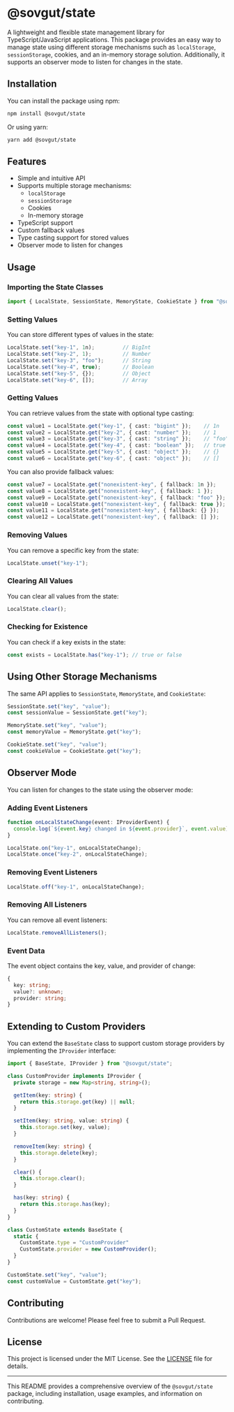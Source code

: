 # @sovgut/state

A lightweight and flexible state management library for TypeScript/JavaScript applications. This package provides an easy way to manage state using different storage mechanisms such as `localStorage`, `sessionStorage`, cookies, and an in-memory storage solution. Additionally, it supports an observer mode to listen for changes in the state.

## Installation

You can install the package using npm:

```bash
npm install @sovgut/state
```

Or using yarn:

```bash
yarn add @sovgut/state
```

## Features

- Simple and intuitive API
- Supports multiple storage mechanisms:
  - `localStorage`
  - `sessionStorage`
  - Cookies
  - In-memory storage
- TypeScript support
- Custom fallback values
- Type casting support for stored values
- Observer mode to listen for changes

## Usage

### Importing the State Classes

```typescript
import { LocalState, SessionState, MemoryState, CookieState } from "@sovgut/state";
```

### Setting Values

You can store different types of values in the state:

```typescript
LocalState.set("key-1", 1n);         // BigInt
LocalState.set("key-2", 1);          // Number
LocalState.set("key-3", "foo");      // String
LocalState.set("key-4", true);       // Boolean
LocalState.set("key-5", {});         // Object
LocalState.set("key-6", []);         // Array
```

### Getting Values

You can retrieve values from the state with optional type casting:

```typescript
const value1 = LocalState.get("key-1", { cast: "bigint" });    // 1n
const value2 = LocalState.get("key-2", { cast: "number" });    // 1
const value3 = LocalState.get("key-3", { cast: "string" });    // "foo"
const value4 = LocalState.get("key-4", { cast: "boolean" });   // true
const value5 = LocalState.get("key-5", { cast: "object" });    // {}
const value6 = LocalState.get("key-6", { cast: "object" });    // []
```

You can also provide fallback values:

```typescript
const value7 = LocalState.get("nonexistent-key", { fallback: 1n });    // 1n
const value8 = LocalState.get("nonexistent-key", { fallback: 1 });     // 1
const value9 = LocalState.get("nonexistent-key", { fallback: "foo" }); // "foo"
const value10 = LocalState.get("nonexistent-key", { fallback: true }); // true
const value11 = LocalState.get("nonexistent-key", { fallback: {} });   // {}
const value12 = LocalState.get("nonexistent-key", { fallback: [] });   // []
```

### Removing Values

You can remove a specific key from the state:

```typescript
LocalState.unset("key-1");
```

### Clearing All Values

You can clear all values from the state:

```typescript
LocalState.clear();
```

### Checking for Existence

You can check if a key exists in the state:

```typescript
const exists = LocalState.has("key-1"); // true or false
```

## Using Other Storage Mechanisms

The same API applies to `SessionState`, `MemoryState`, and `CookieState`:

```typescript
SessionState.set("key", "value");
const sessionValue = SessionState.get("key");

MemoryState.set("key", "value");
const memoryValue = MemoryState.get("key");

CookieState.set("key", "value");
const cookieValue = CookieState.get("key");
```

## Observer Mode

You can listen for changes to the state using the observer mode:

### Adding Event Listeners

```typescript
function onLocalStateChange(event: IProviderEvent) {
  console.log(`${event.key} changed in ${event.provider}`, event.value);
}

LocalState.on("key-1", onLocalStateChange);
LocalState.once("key-2", onLocalStateChange);
```

### Removing Event Listeners

```typescript
LocalState.off("key-1", onLocalStateChange);
```

### Removing All Listeners

You can remove all event listeners:

```typescript
LocalState.removeAllListeners();
```

### Event Data

The event object contains the key, value, and provider of change:

```typescript
{
  key: string;
  value?: unknown;
  provider: string;
}
```

## Extending to Custom Providers

You can extend the `BaseState` class to support custom storage providers by implementing the `IProvider` interface:

```typescript
import { BaseState, IProvider } from "@sovgut/state";

class CustomProvider implements IProvider {
  private storage = new Map<string, string>();

  getItem(key: string) {
    return this.storage.get(key) || null;
  }

  setItem(key: string, value: string) {
    this.storage.set(key, value);
  }

  removeItem(key: string) {
    this.storage.delete(key);
  }

  clear() {
    this.storage.clear();
  }

  has(key: string) {
    return this.storage.has(key);
  }
}

class CustomState extends BaseState {
  static {
    CustomState.type = "CustomProvider"
    CustomState.provider = new CustomProvider();
  }
}

CustomState.set("key", "value");
const customValue = CustomState.get("key");
```

## Contributing

Contributions are welcome! Please feel free to submit a Pull Request.

## License

This project is licensed under the MIT License. See the [LICENSE](LICENSE) file for details.

---

This README provides a comprehensive overview of the `@sovgut/state` package, including installation, usage examples, and information on contributing.
